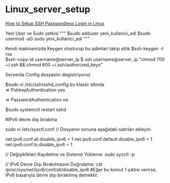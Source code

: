 # Linux_server_setup

[How to Setup SSH Passwordless Login in Linux ](https://www.tecmint.com/ssh-passwordless-login-using-ssh-keygen-in-5-easy-steps/)

 

Yeni User ve Sudo yetkisi
"""
$sudo adduser yeni_kullanici_adi
$sudo usermod -aG sudo yeni_kullanici_adi
"""
 

Kendi makinamizda Keygen olusturup bu adimlari takip ettik
$ssh-keygen -t rsa      
$ssh-copy-id username@server_ip
$ ssh username@server_ip "chmod 700 ~/.ssh && chmod 600 ~/.ssh/authorized_keys"

 

Serverda Config dosyasini degistiriyoruz

$sudo vi /etc/ssh/sshd_config  bu klasör altinda            
=> PubkeyAuthentication yes

=> PasswordAuthentication no 

$sudo systemctl restart sshd   

#IPv6 devre dışı bırakma

sudo vi /etc/sysctl.conf
// Dosyanın sonuna aşağıdaki satırları ekleyin:

net.ipv6.conf.all.disable_ipv6 = 1
net.ipv6.conf.default.disable_ipv6 = 1
net.ipv6.conf.lo.disable_ipv6 = 1

// Değişiklikleri Kaydetme ve Sisteme Yükleme:
sudo sysctl -p

// IPv6 Devre Dışı Bırakılmasını Doğrulama:
cat /proc/sys/net/ipv6/conf/all/disable_ipv6
#Eğer bu komut 1 çıktısı verirse, IPv6 başarıyla devre dışı bırakılmış demektir.
 
